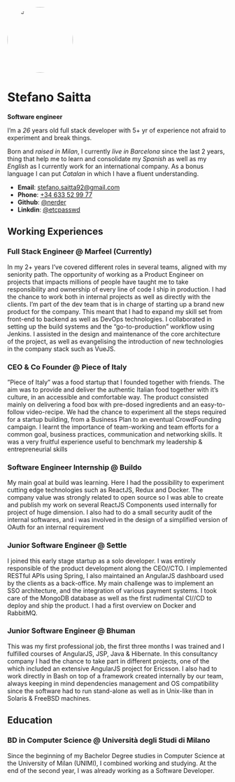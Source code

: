 <img src="https://image.ibb.co/esGDqT/me.jpg" alt="me" style="
    width: 150px;
    height: 150px;
    border-radius: 50%;
">
# Stefano Saitta
**Software engineer**

I’m a *26* years old full stack developer with 5+ yr of experience not afraid to experiment and break things.

Born and *raised in Milan*, I currently *live in Barcelona* since the last 2 years, thing that help me to learn and consolidate my *Spanish* as well as my *English* as I currently work for an international company. As a bonus language I can put *Catalan* in which I have a fluent understanding.

- **Email**: <a href="stefano.saitta92@gmail.com">stefano.saitta92@gmail.com</a>
- **Phone**: <a href="tel://+43633529977">+34 633 52 99 77</a>
- **Github**: <a href="https://github.com/nerder/">@nerder</a>
- **Linkdin**: <a href="https://www.linkedin.com/in/etcpasswd/">@etcpasswd</a>

## Working Experiences 
### Full Stack Engineer @ Marfeel (Currently)

In my 2+ years I’ve covered different roles in several teams, aligned with my seniority path. The opportunity of working as a Product Engineer on projects that impacts millions of people have taught me to take responsibility and ownership of every line of code I ship in production. I had the chance to work both in internal projects as well as directly with the clients. I’m part of the dev team that is in charge of starting up a brand new product for the company. This meant that I had to expand my skill set from front-end to backend as well as DevOps technologies. I collaborated in setting up the build systems and the “go-to-production” workflow using Jenkins. I assisted in the design and maintenance of the core architecture of the project, as well as evangelising the introduction of new technologies in the company stack such as VueJS.

### CEO & Co Founder @ Piece of Italy

”Piece of Italy” was a food startup that I founded together with friends. The aim was to provide and deliver the authentic Italian food together with it’s culture, in an accessible and comfortable way. The product consisted mainly on delivering a food box with pre-dosed ingredients and an easy-to-follow video-recipe. We had the chance to experiment all the steps required for a startup building, from a Business Plan to an eventual CrowdFounding campaign. I learnt the importance of team-working and team efforts for a common goal, business practices, communication and networking skills. It was a very fruitful experience useful to benchmark my leadership & entrepreneurial skills

### Software Engineer Internship @ Buildo

My main goal at build was learning. Here I had the possibility to experiment cutting edge technologies such as ReactJS, Redux and Docker. The company value was strongly related to open source so I was able to create and publish my work on several ReactJS Components used internally for project of huge dimension. I also had to do a small security audit of the internal softwares, and i was involved in the design of a simplified version of OAuth for an internal requirement

### Junior Software Engineer @ Settle

I joined this early stage startup as a solo developer. I was entirely responsible of the product development along the CEO//CTO. I implemented RESTful APIs using Spring, I also maintained an AngularJS dashboard used by the clients as a back-office. My main challenge was to implement an SSO architecture, and the integration of various payment systems. I took care of the MongoDB database as well as the first rudimental CI//CD to deploy and ship the product. I had a first overview on Docker and RabbitMQ.

### Junior Software Engineer @ Bhuman

This was my first professional job, the first three months I was trained and I fulfilled courses of AngularJS, JSP, Java & Hibernate. In this consultancy company I had the chance to take part in different projects, one of the which included an extensive AngularJS project for Ericsson. I also had to work directly in Bash on top of a framework created internally by our team, always keeping in mind dependencies management and OS compatibility since the software had to run stand-alone as well as in Unix-like than in Solaris & FreeBSD machines.

## Education
###  BD in Computer Science @ Università degli Studi di Milano
Since the beginning of my Bachelor Degree studies in Computer Science at the University of Milan (UNIMI), I combined working and studying. At the end of the second year, I was already working as a Software Developer.

<!-- ### Footer
Last updated: June 2018 -->


